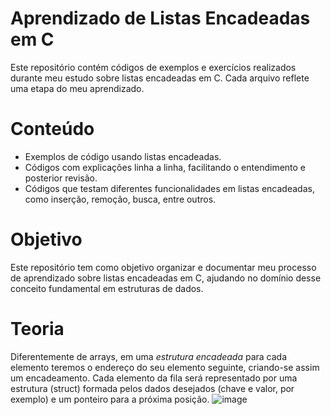 # Aprendizado de Listas Encadeadas em C
Este repositório contém códigos de exemplos e exercícios realizados durante meu estudo sobre listas encadeadas em C. Cada arquivo reflete uma etapa do meu aprendizado.

# Conteúdo
- Exemplos de código usando listas encadeadas.
- Códigos com explicações linha a linha, facilitando o entendimento e posterior revisão.
- Códigos que testam diferentes funcionalidades em listas encadeadas, como inserção, remoção, busca, entre outros.

# Objetivo
Este repositório tem como objetivo organizar e documentar meu processo de aprendizado sobre listas encadeadas em C, ajudando no domínio desse conceito fundamental em estruturas de dados.

# Teoria
Diferentemente de arrays, em uma *estrutura encadeada* para cada elemento teremos o endereço do seu elemento seguinte, criando-se assim um encadeamento.
Cada elemento da fila será representado por uma estrutura (struct) formada pelos dados desejados (chave e valor, por exemplo) e um ponteiro para a próxima posição.
![image](https://github.com/user-attachments/assets/b5f52a56-e442-4854-9748-c5e1951804b7)

